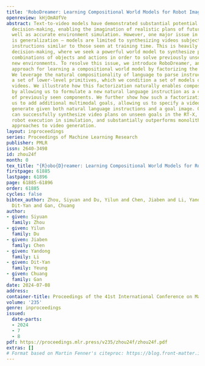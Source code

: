 ```yaml
---
title: 'RoboDreamer: Learning Compositional World Models for Robot Imagination'
openreview: kHjOmAUfVe
abstract: Text-to-video models have demonstrated substantial potential in robotic
  decision-making, enabling the imagination of realistic plans of future actions as
  well as accurate environment simulation. However, one major issue in such models
  is generalization – models are limited to synthesizing videos subject to language
  instructions similar to those seen at training time. This is heavily limiting in
  decision-making, where we seek a powerful world model to synthesize plans of unseen
  combinations of objects and actions in order to solve previously unseen tasks in
  new environments. To resolve this issue, we introduce RoboDreamer, an innovative
  approach for learning a compositional world model by factorizing the video generation.
  We leverage the natural compositionality of language to parse instructions into
  a set of lower-level primitives, which we condition a set of models on to generate
  videos. We illustrate how this factorization naturally enables compositional generalization,
  by allowing us to formulate a new natural language instruction as a combination
  of previously seen components. We further show how such a factorization enables
  us to add additional multimodal goals, allowing us to specify a video we wish to
  generate given both natural language instructions and a goal image. Our approach
  can successfully synthesize video plans on unseen goals in the RT-X, enables successful
  robot execution in simulation, and substantially outperforms monolithic baseline
  approaches to video generation.
layout: inproceedings
series: Proceedings of Machine Learning Research
publisher: PMLR
issn: 2640-3498
id: zhou24f
month: 0
tex_title: "{R}obo{D}reamer: Learning Compositional World Models for Robot Imagination"
firstpage: 61885
lastpage: 61896
page: 61885-61896
order: 61885
cycles: false
bibtex_author: Zhou, Siyuan and Du, Yilun and Chen, Jiaben and Li, Yandong and Yeung,
  Dit-Yan and Gan, Chuang
author:
- given: Siyuan
  family: Zhou
- given: Yilun
  family: Du
- given: Jiaben
  family: Chen
- given: Yandong
  family: Li
- given: Dit-Yan
  family: Yeung
- given: Chuang
  family: Gan
date: 2024-07-08
address:
container-title: Proceedings of the 41st International Conference on Machine Learning
volume: '235'
genre: inproceedings
issued:
  date-parts:
  - 2024
  - 7
  - 8
pdf: https://proceedings.mlr.press/v235/zhou24f/zhou24f.pdf
extras: []
# Format based on Martin Fenner's citeproc: https://blog.front-matter.io/posts/citeproc-yaml-for-bibliographies/
---
```

